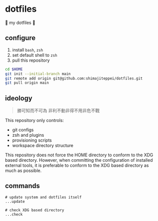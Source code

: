 # dotfiles

💠 my dotfiles 💠

## configure

1. install `bash`, `zsh`
2. set default shell to `zsh`
3. pull this repository

```sh
cd $HOME
git init --initial-branch main
git remote add origin git@github.com:shimajiteppei/dotfiles.git
git pull origin main
```

## ideology

> 勝可知而不可為
> 非利不動非得不用非危不戰

This repository only controls:

- git configs
- zsh and plugins
- provisioning scripts
- workspace directory structure

This repository does not force the HOME directory to conform to the XDG based directory.
However, when committing the configuration of installed external tools, it is preferable to conform to the XDG based directory as much as possible.

## commands

```shell
# update system and dotfiles itself
...update

# check XDG based directory
...check
```
